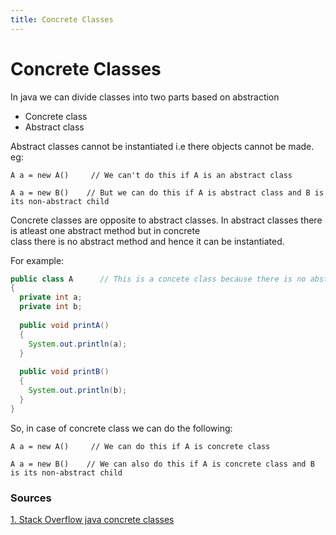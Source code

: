 ```yaml
---
title: Concrete Classes
---
```

# Concrete Classes

In java we can divide classes into two parts based on abstraction
* Concrete class
* Abstract class

Abstract classes cannot be instantiated i.e there objects cannot be made. eg:

```
A a = new A()     // We can't do this if A is an abstract class

A a = new B()    // But we can do this if A is abstract class and B is its non-abstract child
```

Concrete classes are opposite to abstract classes. In abstract classes there is atleast one abstract method but in concrete <br>
class there is no abstract method and hence it can be instantiated.

For example:
```java
public class A      // This is a concete class because there is no abstract method in the class
{
  private int a;
  private int b;
  
  public void printA()
  {
    System.out.println(a);
  }
  
  public void printB()
  {
    System.out.println(b);
  }
}
```
So, in case of concrete class we can do the following:
```
A a = new A()     // We can do this if A is concrete class

A a = new B()    // We can also do this if A is concrete class and B is its non-abstract child
```


### Sources
[1. Stack Overflow java concrete classes](https://stackoverflow.com/questions/43224901/what-is-the-concrete-class-in-java)

